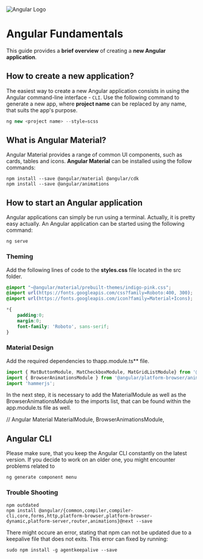 ![Angular Logo](assets/posts/angular/001/angular.png)
# Angular Fundamentals
This guide provides a **brief overview** of creating a **new Angular application**.
## How to create a new application?
The easiest way to create a new Angular application consists in using the Angular command-line interface - `CLI`.
Use the following command to generate a new app, where **project name** can be replaced by any name, that
suits the app's purpose.

```ts
ng new <project name> --style=scss
```

## What is Angular Material?
Angular Material provides a range of common UI components, such as cards, tables and icons. **Angular Material** can be installed
using the follow commands:

```Shell
npm install --save @angular/material @angular/cdk
npm install --save @angular/animations
```

## How to start an Angular application
Angular applications can simply be run using a terminal. Actually, it is pretty easy actually. An Angular application can be
started using the following command:

```Shell
ng serve
```


### Theming
Add the following lines of code to the **styles.css** file located in the src folder.

```CSS
@import "~@angular/material/prebuilt-themes/indigo-pink.css";
@import url(https://fonts.googleapis.com/css?family=Roboto:400, 300);
@import url(https://fonts.googleapis.com/icon?family=Material+Icons);

*{
    padding:0;
    margin:0;
    font-family: 'Roboto', sans-serif;
}
```

### Material Design
Add the required dependencies to thapp.module.ts** file.

```ts
import { MatButtonModule, MatCheckboxModule, MatGridListModule} from '@angular/material';
import { BrowserAnimationsModule } from '@angular/platform-browser/animations';
import 'hammerjs';
```
In the next step, it is necessary to add the MaterialModule as well as the BrowserAnimationsModule to the imports list, that can be found within the app.module.ts file as well.
   
 // Angular Material
 MaterialModule, 
 BrowserAnimationsModule,


## Angular CLI
Please make sure, that you keep the Angular CLI constantly on the latest version. If you decide to work on an older one, you might encounter problems related to 

```Shell
ng generate component menu
```

### Trouble Shooting

```Shell
npm outdated
npm install @angular/{common,compiler,compiler-cli,core,forms,http,platform-browser,platform-browser-dynamic,platform-server,router,animations}@next --save
```

There might occure an error, stating that npm can not be updated due to a keepalive file that does not exits. This error can fixed by running:
```Shell
sudo npm install -g agentkeepalive --save
```
